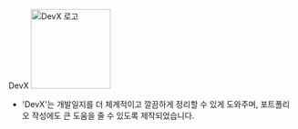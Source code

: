 DevX
<img src="https://github.com/user-attachments/assets/5c527bbd-e662-4c3b-878c-87221a9151e2" alt="DevX 로고" style="width:140px; height:140px; " />

- 'DevX'는 개발일지를 더 체계적이고 깔끔하게 정리할 수 있게 도와주며, 포트폴리오 작성에도 큰 도움을 줄 수 있도록 제작되었습니다.
